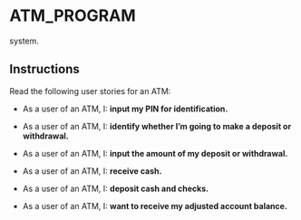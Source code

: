 # ATM_PROGRAM

system.


## Instructions

Read the following user stories for an ATM:

  * As a user of an ATM, I: **input my PIN for identification.**

  * As a user of an ATM, I: **identify whether I’m going to make a deposit or withdrawal.**

  * As a user of an ATM, I: **input the amount of my deposit or withdrawal.**

  * As a user of an ATM, I: **receive cash.**

  * As a user of an ATM, I: **deposit cash and checks.**

  * As a user of an ATM, I: **want to receive my adjusted account balance.**
